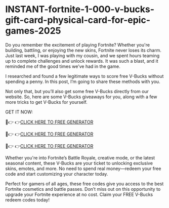 # INSTANT-fortnite-1-000-v-bucks-gift-card-physical-card-for-epic-games-2025
Do you remember the excitement of playing Fortnite? Whether you're building, battling, or enjoying the new skins, Fortnite never loses its charm. Just last week, I was playing with my cousin, and we spent hours teaming up to complete challenges and unlock rewards. It was such a blast, and it reminded me of the good times we’ve had in the game.

I researched and found a few legitimate ways to score free V-Bucks without spending a penny. In this post, I’m going to share these methods with you.

Not only that, but you’ll also get some free V-Bucks directly from our website. So, here are some V-Bucks giveaways for you, along with a few more tricks to get V-Bucks for yourself.

GET IT NOW:

🔴👉 👉[CLICK HERE TO FREE GENERATOR](https://offerbot.xyz/all-gift-card/)

🔴👉 👉[CLICK HERE TO FREE GENERATOR](https://offerbot.xyz/all-gift-card/)

🔴👉 👉[CLICK HERE TO FREE GENERATOR](https://offerbot.xyz/all-gift-card/)


Whether you're into Fortnite’s Battle Royale, creative mode, or the latest seasonal content, these V-Bucks are your ticket to unlocking exclusive skins, emotes, and more. No need to spend real money—redeem your free code and start customizing your character today.

Perfect for gamers of all ages, these free codes give you access to the best Fortnite cosmetics and battle passes. Don’t miss out on this opportunity to upgrade your Fortnite experience at no cost. Claim your FREE V-Bucks redeem codes today!
